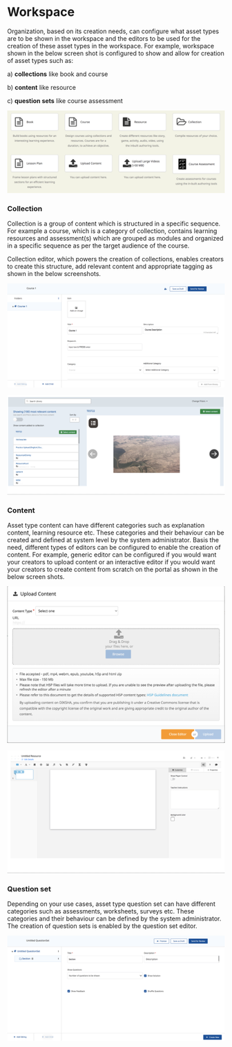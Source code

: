 # Workspace

Organization, based on its creation needs, can configure what asset types are to be shown in the workspace and the editors to be used for the creation of these asset types in the workspace. For example, workspace shown in the below screen shot is configured to show and allow for creation of asset types such as:

a) **collections** like book and course

b) **content** like resource&#x20;

c) **question sets** like course assessment

![](<../../.gitbook/assets/Screen Shot 2022-02-11 at 6.36.24 PM.png>)

### Collection

Collection is a group of content which is structured in a specific sequence. For example a course, which is a category of collection, contains learning resources and assessment(s) which are grouped as modules and organized in a specific sequence as per the target audience of the course.&#x20;

Collection editor, which powers the creation of collections, enables creators to create this structure, add relevant content and appropriate tagging as shown in the below screenshots.&#x20;

![Course Editor](<../../.gitbook/assets/Screen Shot 2022-02-14 at 12.17.22 PM.png>)



![Collection editor - Add content](<../../.gitbook/assets/Screen Shot 2022-02-14 at 12.29.09 PM.png>)

### Content

Asset type content can have different categories such as explanation content, learning resource etc. These categories and their behaviour can be created and defined at system level by the system administrator. Basis the need, different types of editors can be configured to enable the creation of content. For example, generic editor can be configured if you would want your creators to upload content or an interactive editor if you would want your creators to create content from scratch on the portal as shown in the below screen shots.&#x20;

![Generic editor](<../../.gitbook/assets/Screen Shot 2022-02-14 at 1.30.01 PM.png>)

![Interactive editor](<../../.gitbook/assets/Screen Shot 2022-02-14 at 1.49.47 PM.png>)

### Question set

Depending on your use cases, asset type question set can have different categories such as assessments, worksheets, surveys etc. These categories and their behaviour can be defined by the system administrator. The creation of question sets is enabled by the question set editor.&#x20;

![Question set editor](<../../.gitbook/assets/Screen Shot 2022-02-14 at 1.41.51 PM.png>)



